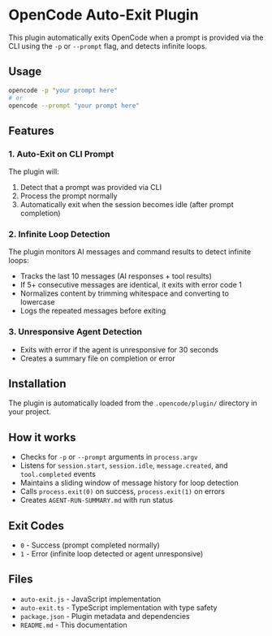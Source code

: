 # OpenCode Auto-Exit Plugin

This plugin automatically exits OpenCode when a prompt is provided via the CLI using the `-p` or `--prompt` flag, and detects infinite loops.

## Usage

```bash
opencode -p "your prompt here"
# or
opencode --prompt "your prompt here"
```

## Features

### 1. Auto-Exit on CLI Prompt
The plugin will:
1. Detect that a prompt was provided via CLI
2. Process the prompt normally
3. Automatically exit when the session becomes idle (after prompt completion)

### 2. Infinite Loop Detection
The plugin monitors AI messages and command results to detect infinite loops:
- Tracks the last 10 messages (AI responses + tool results)
- If 5+ consecutive messages are identical, it exits with error code 1
- Normalizes content by trimming whitespace and converting to lowercase
- Logs the repeated messages before exiting

### 3. Unresponsive Agent Detection
- Exits with error if the agent is unresponsive for 30 seconds
- Creates a summary file on completion or error

## Installation

The plugin is automatically loaded from the `.opencode/plugin/` directory in your project.

## How it works

- Checks for `-p` or `--prompt` arguments in `process.argv`
- Listens for `session.start`, `session.idle`, `message.created`, and `tool.completed` events
- Maintains a sliding window of message history for loop detection
- Calls `process.exit(0)` on success, `process.exit(1)` on errors
- Creates `AGENT-RUN-SUMMARY.md` with run status

## Exit Codes

- `0` - Success (prompt completed normally)
- `1` - Error (infinite loop detected or agent unresponsive)

## Files

- `auto-exit.js` - JavaScript implementation
- `auto-exit.ts` - TypeScript implementation with type safety
- `package.json` - Plugin metadata and dependencies
- `README.md` - This documentation
